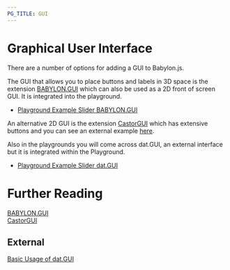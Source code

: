 ```yaml
---
PG_TITLE: GUI
---
```

# Graphical User Interface

There are a number of options for adding a GUI to Babylon.js. 

The GUI that allows you to place buttons and labels in 3D space is the extension [BABYLON.GUI](/How_To/Gui)  which can also be used as a 2D front of screen GUI. It is integrated into the playground.

* [Playground Example Slider BABYLON.GUI](https://www.babylonjs-playground.com/#NGS9AU)

An alternative 2D GUI is the extension [CastorGUI](/extensions/CastorGUI) which has extensive buttons and you can see an external example [here](http://www.babylon.actifgames.com/demoCastorGUI/). 

Also in the playgrounds you will come across dat.GUI, an external interface but it is integrated within the Playground. 

* [Playground Example Slider dat.GUI](https://www.babylonjs-playground.com/#NGS9AU#1)


# Further Reading

[BABYLON.GUI](/How_To/Gui)  
[CastorGUI](/extensions/CastorGUI)

## External
[Basic Usage of dat.GUI](https://workshop.chromeexperiments.com/examples/gui/#1--Basic-Usage)
